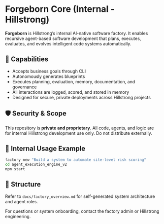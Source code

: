 # Forgeborn Core (Internal - Hillstrong)

**Forgeborn** is Hillstrong’s internal AI-native software factory. It enables recursive agent-based software development that plans, executes, evaluates, and evolves intelligent code systems automatically.

## 🧠 Capabilities
- Accepts business goals through CLI
- Autonomously generates blueprints
- Executes planning, evaluation, memory, documentation, and governance
- All interactions are logged, scored, and stored in memory
- Designed for secure, private deployments across Hillstrong projects

## 🛡️ Security & Scope
This repository is **private and proprietary**. All code, agents, and logic are for internal Hillstrong development use only. Do not distribute externally.

## 🔁 Internal Usage Example
```bash
factory new "Build a system to automate site-level risk scoring"
cd agent_execution_engine_v2
npm start
```

## 📁 Structure
Refer to `docs/factory_overview.md` for self-generated system architecture and agent roles.

For questions or system onboarding, contact the factory admin or Hillstrong engineering.
